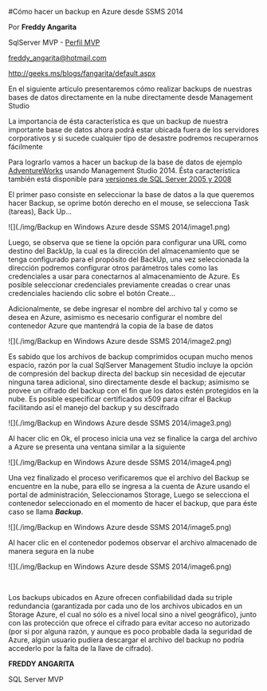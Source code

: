 


<properties
pageTitle="Cómo hacer un backup en Azure desde SSMS 2014"
description="Cómo hacer un backup en Azure desde SSMS 2014"
services="servers"
documentationCenter=""
authors="andygonusa"
manager=""
editor="andygonusa"/>

<tags
ms.service="servers"
ms.workload="SSMS"
ms.tgt_pltfrm="na"
ms.devlang="na"
ms.topic="how-to-article"
ms.date="05/12/2016"
ms.author="andygonusa"/>


#Cómo hacer un backup en Azure desde SSMS 2014



Por **Freddy Angarita**

SqlServer MVP - [Perfil MVP](https://mvp.support.microsoft.com/es-es/mvp/Freddy%20Leandro%20Angarita%20Castellanos-4028407)

<freddy_angarita@hotmail.com>

<http://geeks.ms/blogs/fangarita/default.aspx>



En el siguiente artículo presentaremos cómo realizar backups de nuestras
bases de datos directamente en la nube directamente desde Management
Studio

La importancia de ésta característica es que un backup de nuestra
importante base de datos ahora podrá estar ubicada fuera de los
servidores corporativos y si sucede cualquier tipo de desastre podremos
recuperarnos fácilmente

Para lograrlo vamos a hacer un backup de la base de datos de ejemplo
[AdventureWorks](http://msftdbprodsamples.codeplex.com/releases/view/55330) usando
Management Studio 2014. Ésta característica también está disponible para
[versiones de SQL Server 2005 y
2008](http://www.microsoft.com/en-us/download/details.aspx?id=40740)

El primer paso consiste en seleccionar la base de datos a la que
queremos hacer Backup, se oprime botón derecho en el mouse, se
selecciona Task (tareas), Back Up...

![](./img/Backup en Windows Azure desde SSMS 2014/image1.png)

Luego, se observa que se tiene la opción para configurar una URL como
destino del BackUp, la cual es la dirección del almacenamiento que se
tenga configurado para el propósito del BackUp, una vez seleccionada la
dirección podremos configurar otros parámetros tales como las
credenciales a usar para conectarnos al almacenamiento de Azure. Es
posible seleccionar credenciales previamente creadas o crear unas
credenciales haciendo clic sobre el botón Create... 

Adicionalmente, se debe ingresar el nombre del archivo tal y como se
desea en Azure, asimismo es necesario configurar el nombre del
contenedor Azure que mantendrá la copia de la base de datos

![](./img/Backup en Windows Azure desde SSMS 2014/image2.png)

Es sabido que los archivos de backup comprimidos ocupan mucho menos
espacio, razón por la cual SqlServer Management Studio incluye la opción
de compresión del backup directa del backup sin necesidad de ejecutar
ninguna tarea adicional, sino directamente desde el backup; asimismo se
provee un cifrado del backup con el fin que los datos estén protegidos
en la nube. Es posible especificar certificados x509 para cifrar el
Backup facilitando así el manejo del backup y su descifrado

![](./img/Backup en Windows Azure desde SSMS 2014/image3.png)

Al hacer clic en Ok, el proceso inicia una vez se finalice la carga del
archivo a Azure se presenta una ventana similar a la siguiente

![](./img/Backup en Windows Azure desde SSMS 2014/image4.png)

Una vez finalizado el proceso verificaremos que el archivo del Backup se
encuentre en la nube, para ello se ingresa a la cuenta de Azure usando
el portal de administración, Seleccionamos Storage, Luego se selecciona
el contenedor seleccionado en el momento de hacer el backup, que para
éste caso se llama ***Backup***. 

![](./img/Backup en Windows Azure desde SSMS 2014/image5.png)

Al hacer clic en el contenedor podemos observar el archivo almacenado de
manera segura en la nube

![](./img/Backup en Windows Azure desde SSMS 2014/image6.png)

 

Los backups ubicados en Azure ofrecen confiabilidad dada su triple
redundancia (garantizada por cada uno de los archivos ubicados en un
Storage Azure, el cual no sólo es a nivel local sino a nivel
geográfico), junto con las protección que ofrece el cifrado para evitar
acceso no autorizado (por si por alguna razón, y aunque es poco probable
dada la seguridad de Azure, algún usuario pudiera descargar el archivo
del backup no podría accederlo por la falta de la llave de cifrado).

**FREDDY ANGARITA**

SQL Server MVP
